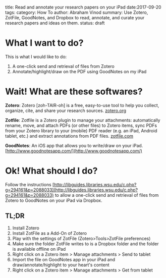title: Read and annotate your research papers on your iPad
date:2017-09-20
tags: 
category: How To
author: Abraham Vinod
summary: Use Zotero, ZotFile, GoodNotes, and Dropbox to read, annotate, and curate your research papers and ideas on them.
status: draft 
<!-- Check the post with Grammarly | Remove the status line to see it in the
blog | Remove the comments around the next two lines
URL:  Short URL for the post. Make it unique
save_as:  Short URL for the post. Make it unique
-->

# What I want to do? #

This is what I would like to do:

1. A one-click send and retrieval of files from Zotero
1. Annotate/highlight/draw on the PDF using GoodNotes on my iPad

# Wait! What are these softwares? #

**Zotero**: Zotero [zoh-TAIR-oh] is a free, easy-to-use tool to help you collect,
organize, cite, and share your research sources.
[zotero.org](zotero.org) 

**Zotfile**: Zotfile is a Zotero plugin to manage your attachments: automatically
rename, move, and attach PDFs (or other files) to Zotero items, sync PDFs
from your Zotero library to your (mobile) PDF reader (e.g. an iPad, Android
tablet, etc.) and extract annotations from PDF files. [zotfile.com](zotfile.com)

**GoodNotes**: An iOS app that allows you to write/draw on your iPad. [http://www.goodnotesapp.com/](http://www.goodnotesapp.com/)

# Ok! What should I do? #

Follow the instructions
[http://libguides.libraries.wsu.edu/c.php?g=294161&p=2088033](http://libguides.libraries.wsu.edu/c.php?g=294161&p=2088033)
to allow a one-click send and retrieval of files from Zotero to GoodNotes on
your iPad via Dropbox. 


## TL;DR ##

1. Install Zotero
1. Install ZotFile as a Add-On of Zotero
1. Play with the settings of ZotFile (Zotero>Tools>ZotFile preferences) 
1. Make sure the folder ZotFile writes to is a Dropbox folder and the folder is available offline on
iPad
1. Right click on a Zotero item > Manage attachments > Send to tablet
1. Import the file on GoodNotes app in your iPad and draw/annotate/highlight to
your heart's content
1. Right click on a Zotero item > Manage attachments > Get from tablet

<!--
1.  Download Dropbox to your computer (it will set itself up as a network drive). If you use another form of cloud storage, i.e. OneDrive, Google Drive, SugarSync, or Box, there should be something similar (a drive or folder) that allows you to sync files between your computer and the service.

2.  Make sure your cloud storage account is connected to your tablet's PDF app (PDF Expert, iAnnotate, etc.).

3.  Create a folder in Dropbox/etc on your computer to store PDFs you want to sync to your tablet so that you can read and/or annotate them there via your PDF app and then return them to your computer's Zotero library. This how-to will use Dropbox and PDF Expert on an iPad as examples from now on, but the experience should be similar for alternative apps. My sync folder is called Zotfile-filesForZotero - I'm actually using the same Dropbox folder for syncing PDFs to PDF Expert that I use to store PDF files that are linked to their Zotero record via Dropbox rather than stored on Zotero's online storage, but that is not required.

Note: this is actually a lie as I don't really do that other than for testing purposes - I pay $20/year for Zotero storage for my PDFs which is very convenient and helps to support Zotero. I really recommend you use their storage rather than using a cloud service to store linked PDF files.

4.  Download and configure ZotFile (you can set up your preferences either from Zotero Preferences' Action drop-down menu or from your browser add-ons/extensions). Select the Tablet Settings tab and locate and select your syncing folder in the Base Folder browse box. Note the other cool things that Zotfile can do! 

Note: I highly recommend selecting the Additional Options that add a suffix to annotated files and extract annotations automatically (you can also extract annotations manually regardless of what PDF annotating service you use, i.e. Adobe Acrobat Reader on your laptop).

5.  Now that you have set up the connection between (in this case) your Zotero library, Dropbox, and PDF Expert on your iPad, you are ready to start syncing, reading, and annotating! In your Zotero library, go to the item record you are interested in, and right-click on the article title (or the PDF attachment title). From Manage Attachments, choose Send to Tablet. It may take a minute or so to upload to Dropbox and PDF Expert if your connection speed is low.

6.  Open PDF Expert and go to the Documents folder. Navigate to your Dropbox syncing folder and locate your Zotero folder, in this case Zotfile-filesForZotero. You will see your PDF in the folder, and you can open it and annotate it in-app. Keep in mind that ZotFile will extract highlighted text (in quotation marks, with (author year:page(s)) added), as well as underlining (in quotations, underlined, with (author year:page(s)) added); it will also capture pop-up notes with your comments (your text plus page(s)). Any other annotations you make (sound, strikeout, typing, etc.) will not be extracted, although they will remain on the _annotated.pdf copy of the article (and as noted below, you can opt to print out your document clean, without markups).

Note:  Different PDF reading/annotating apps may provide different functionality; for example, a PDF annotated with Adobe Acrobat Reader will also let ZotFile extract Add Note to Text, which will include both highlighted text with (author date:page) and your connected comment note in italics with the page number).                           

7.  Once you have completed your reading/annotation, close the PDF in your PDF reading app.  It may take a minute for the annotated file to sync, especially if you do not have a very fast Internet connection.

8.  From the record in your Zotero library, right-click on the title (record or PDF) and select Manage Attachments -> Get from Tablet to sync your annotated PDF to your Zotero library.  Your original PDF will still be there, along with a new PDF that includes your annotations - its title will have _annotated at the end before the .pdf extension. A new dated Note will show up that includes all the annotations that ZotFile was able to extract, with author, year, and page number(s) included (your note annotations will have page numbers).

9.  Once the PDF has been downloaded back to its record in your laptop's Zotero Library, it will be automatically deleted from PDF Expert and your Dropbox storage (it may take a minute).

10.  If you want to continue annotating a document that you have previously annotated, just repeat from Step 5, however instead of right-clicking on the Record name and Manage Annotations -> Send to Tablet  to send it to Dropbox/PDF Expert, you will want to right-click on the annotated version of the PDF. When you download the re-annotated PDF to its Zotero record, it will not replace the previously annotated files: you will now have a second annotated PDF that includes all annotations (this version's title will end with _annotated_annotated.pdf), as well as a second updated Note that includes all extracted annotations that ZotFile was able to extract. 

Note: You will probably want to send the earlier annotated PDF and Note to the Trash to eliminate potential version control issues down the road. You may also want to delete the original PDF to save space; you can always print it out clean without your annotations/markups if you need to, or delete your annotations in your PDF app after the fact (you can also delete annotations made via the PDF Expert app using Adobe Acrobat Reader on your laptop).
--->
